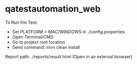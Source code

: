 # qatestautomation_web

To Run the Test:
- Set PLATFORM = MAC/WINDOWS in ./config.properties
- Open Terminal/CMD
- Go to project root location
- Send command: mvn clean install

Report path:
./reports/result.html (Open in an external browser)

